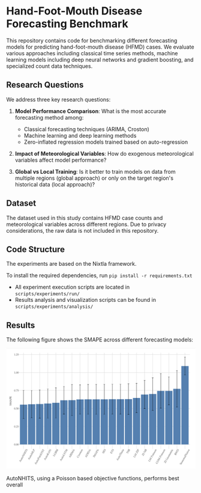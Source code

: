 # Hand-Foot-Mouth Disease Forecasting Benchmark

This repository contains code for benchmarking different forecasting models for predicting hand-foot-mouth disease (HFMD) cases. We evaluate various approaches including classical time series methods, machine learning models including deep neural networks and gradient boosting, and specialized count data techniques.

## Research Questions

We address three key research questions:

1. **Model Performance Comparison**: What is the most accurate forecasting method among:
   - Classical forecasting techniques (ARIMA, Croston)
   - Machine learning and deep learning methods
   - Zero-inflated regression models trained based on auto-regression

2. **Impact of Meteorological Variables**: How do exogenous meteorological variables affect model performance?

3. **Global vs Local Training**: Is it better to train models on data from multiple regions (global approach) or only on the target region's historical data (local approach)?

## Dataset

The dataset used in this study contains HFMD case counts and meteorological variables across different regions. Due to privacy considerations, the raw data is not included in this repository.

## Code Structure

The experiments are based on the Nixtla framework.

To install the required dependencies, run `pip install -r requirements.txt` 


- All experiment execution scripts are located in `scripts/experiments/run/`
- Results analysis and visualization scripts can be found in `scripts/experiments/analysis/`



## Results

The following figure shows the SMAPE across different forecasting models:

![Model Performance Comparison](scripts/results_main.png)

AutoNHITS, using a Poisson based objective functions, performs best overall

